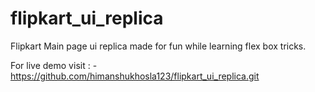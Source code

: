 # flipkart_ui_replica
Flipkart Main page ui replica made for fun while learning flex box tricks.

For live demo visit : - 
https://github.com/himanshukhosla123/flipkart_ui_replica.git

